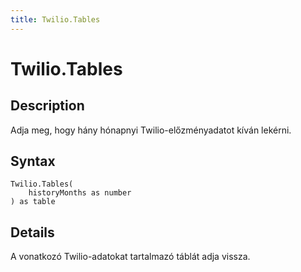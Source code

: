 ```yaml
---
title: Twilio.Tables
---
```


# Twilio.Tables


## Description

Adja meg, hogy hány hónapnyi Twilio-előzményadatot kíván lekérni.


## Syntax

```powerquery
Twilio.Tables(
    historyMonths as number
) as table
```


## Details

A vonatkozó Twilio-adatokat tartalmazó táblát adja vissza.


